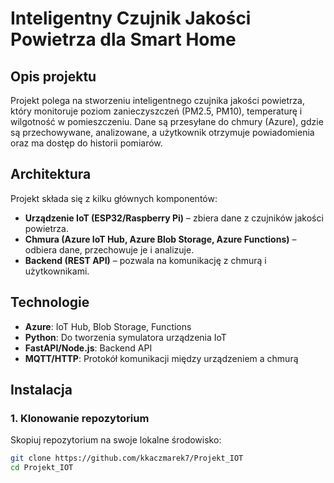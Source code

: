 # Inteligentny Czujnik Jakości Powietrza dla Smart Home

## Opis projektu

Projekt polega na stworzeniu inteligentnego czujnika jakości powietrza, który monitoruje poziom zanieczyszczeń (PM2.5, PM10), temperaturę i wilgotność w pomieszczeniu. Dane są przesyłane do chmury (Azure), gdzie są przechowywane, analizowane, a użytkownik otrzymuje powiadomienia oraz ma dostęp do historii pomiarów.

## Architektura

Projekt składa się z kilku głównych komponentów:

- **Urządzenie IoT (ESP32/Raspberry Pi)** – zbiera dane z czujników jakości powietrza.
- **Chmura (Azure IoT Hub, Azure Blob Storage, Azure Functions)** – odbiera dane, przechowuje je i analizuje.
- **Backend (REST API)** – pozwala na komunikację z chmurą i użytkownikami.

## Technologie

- **Azure**: IoT Hub, Blob Storage, Functions
- **Python**: Do tworzenia symulatora urządzenia IoT
- **FastAPI/Node.js**: Backend API
- **MQTT/HTTP**: Protokół komunikacji między urządzeniem a chmurą

## Instalacja

### 1. Klonowanie repozytorium
Skopiuj repozytorium na swoje lokalne środowisko:
```bash
git clone https://github.com/kkaczmarek7/Projekt_IOT
cd Projekt_IOT
